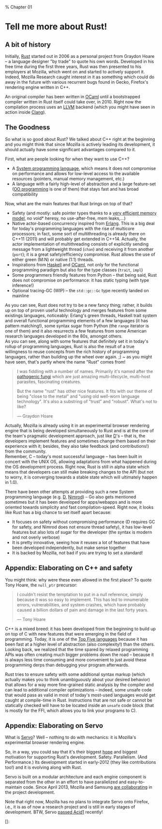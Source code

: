 % Chapter 01

Tell me more about Rust!
========================

A bit of history
----------------

Initially, [Rust] started out in 2006 as a personal project from Graydon
Hoare &ndash; a language designer "by trade" to quote his own words. Developed in
his free time during the first three years, Rust was then presented to his
employers at Mozilla, which went on and started to actively support it. Indeed,
Mozilla Research caught interest in it as something which could do away in the
future with various recurrent bugs found in Gecko, Firefox's rendering engine
written in C++.

An original compiler has been written in [OCaml] until a bootstrapped compiler
written in Rust itself could take over, in 2010. Right now the compilation
process uses an [LLVM] backend (which you might have seen in action inside
[Clang]).

The Goodness
------------

So what is so good about Rust? We talked about C++ right at the beginning and
you might think that since Mozilla is actively leading its development, it
should actually have some significant advantages compared to it.

First, what are people looking for when they want to use C++?

- A [System programming language], which means it does not compromise on
  performance and allows for low-level access to the available resources
  (pointers, manual memory management, etc.)
- A language with a fairly high-level of abstraction and a large feature-set
  ([OO programming] is one of them) that stays fast and has broad compatibility

Now, what are the main features that Rust brings on top of that?

- Safety (and mostly: safe pointer types thanks to a [very efficient memory
  model], no void* heresy, no use-after-free, mem leaks,...)
- Native actor-based concurrency inspired from [Erlang]. This is a big deal for
  today's programming languages with the rise of multicore processors; in fact,
  some sort of multithreading is already there on C++11 (2011) and will probably
  get extended in C++14. Actually, the actor implementation of multithreading
  consists of explicitly sending message from a lightweight thread (`chan`) and
  receiving it from another (`port`); it is a great safety/efficiency
  compromise. Rust allows the use of either green (M:N) or native (1:1) threads.
- Inspirations from [Haskell] and [OCaml], not only for the functional
  programming paradigm but also for the type classes (`trait`, `impl`)
- Some programmers friendly features from Python &ndash; that being said, Rust
  does not compromise on performance: it has static typing (with type
  inference!)
- Optional tracing-GC (WIP) &ndash; the `std::gc::Gc` type recently landed on
  mainline

As you can see, Rust does not try to be a new fancy thing; rather, it builds up
on top of proven useful technology and merges features from some existings
languages, noticeably: Erlang's green threads, Haskell trait system and overall
functional programming elements of a few languages (it has pattern matching!),
some syntax sugar from Python (the `range` iterator is one of them) and it also
resurrects a few features from some American research languages developed in the
80s, amongst others.  
As you can see, along with some features that definitely set it in today's
rollup of programming languages, Rust is also the result of a true willingness
to reuse concepts from the rich history of programming languages, rather than
building up the wheel over again. ;) ~ as you might have seen, that's partly
where the name "Rust" comes from!

> I was fiddling with a number of names. Primarily it's named after the
> [pathogenic fungi] which are just amazing multi-lifecycle, multi-host
> parasites, fascinating creatures.
>
> But the name "rust" has other nice features. It fits with our theme of being
> "close to the metal" and "using old well-worn language technology". It's also
> a substring of "trust" and "robust". What's not to like?
>
> &mdash; Graydon Hoare

Actually, Mozilla is already using it in an experimental browser rendering
engine that is being developed simultaneously to Rust and is at the core of the
team's pragmatic development approach, just like [D]'s &ndash; that is, the
developers implement features and sometimes change them based on their
experience with it; besides, they also take feedback (and contributions!) from
the community.  
Remember, C &ndash; today's most successful language &ndash; has been built in
concert with the UNIX OS, allowing adaptations from what happened during the OS
development process. Right now, Rust is still in alpha state which means that
developers can still make breaking changes to the API (but not to worry, it is
converging towards a stable state which will ultimately happen in 1.0).

There have been other attempts at providing such a new System programming
language (e.g. [D], [Nimrod]) &ndash; Go also gets mentioned sometimes but it has
been developed for apps/webapps and is more oriented towards simplicity and fast
compilation-speed. Right now, it looks like Rust has a big chance to set itself
apart because:

- It focuses on safety without compromising performance (D requires GC for
  safety, and Nimrod does not ensure thread safety), it has low-level features
  but also lots of sugar for the developer (the syntax is modern and not overly
  verbose)
- It is pretty innovative, seeing how it reuses a lot of features that have been
  developed independently, but make sense together
- It is backed by Mozilla, not bad if you are trying to set a standard!

Appendix: Elaborating on C++ and safety
---------------------------------------

You might think: why were these even allowed in the first place? To quote Tony
Hoare, the `null_ptr` precursor:

> I couldn't resist the temptation to put in a null reference, simply because it
> was so easy to implement. This has led to innumerable errors, vulnerabilities,
> and system crashes, which have probably caused a billion dollars of pain and
> damage in the last forty years.
>
> &mdash; Tony Hoare

C++ is a mixed breed: it has been developed from the beginning to build up on
top of C with new features that were emerging in the field of programming.
Today, it is one of the [Top Five languages] because it has been fast at a
higher level of abstraction (also complexity!) than the others.  
Looking back, we realized that the time spared by relaxed programming APIs was
often creating much bigger problems down the road &ndash; because it is always
less time consuming and more convenient to just avoid these programming derps
than debugging your program afterwards.

Rust tries to ensure safety with some additional syntax markup (which actually
makes you to think unambiguously about your desired behavior) that allows for a
way more fine-grained static analysis by the compiler and can lead to additional
compiler optimizations &ndash; indeed, some unsafe code that would pass as valid
in most of today's most-used languages would get caught at compile-time in Rust.
Instructions that are not safe or cannot be statically checked will have to be
located inside an `unsafe` code block (that is mostly for the FFI, which allows
you to link your programs to C).

Appendix: Elaborating on Servo
------------------------------

What is [Servo]? Well &ndash; nothing to do with mechanics: it is Mozilla's
experimental browser rendering engine.

So, in a way, you could say that it's their biggest [hope][servo-hope] and
biggest motivation for supporting Rust's development. Safety. Parallelism. (And
Performance.) Its development started in early-2012 (they like contributions
too!) and it is evolving along with Rust.

Servo is built on a modular architecture and each engine component is separated
from the other in an effort to have parallelized and easy-to-maintain code.
Since April 2013, Mozilla and Samsung [are collaborating][moz-samsung] in the
project development.

Note that right now, Mozilla has no plans to integrate Servo onto Firefox, i.e.,
it is as of now a research project and is still in early stages of development.
BTW, Servo [passed Acid1][servo-acid1] recently!

[Rust]: http://www.rust-lang.org/
[Mozilla Research]: http://www.mozilla.org/en-US/research/projects/
[OCaml]: http://caml.inria.fr/ocaml/index.fr.html
[LLVM]: http://llvm.org/
[Clang]: http://clang.llvm.org/
[System programming language]: http://en.wikipedia.org/wiki/System_programming_language
[OO programming]: http://en.wikipedia.org/wiki/Object_oriented_programming
[very efficient memory model]: http://static.rust-lang.org/doc/master/tutorial.html#boxes
[Erlang]: http://www.erlang.org/
[Haskell]: http://www.haskell.org/
[pathogenic fungi]: http://en.wikipedia.org/wiki/Rust_%28fungus%29
[D]: http://dlang.org/
[Nimrod]: http://nimrod-lang.org/
[Go]: http://golang.org/
[Top Five languages]: http://www.tiobe.com/index.php/content/paperinfo/tpci/index.html
[Servo]: https://github.com/mozilla/servo
[servo-hope]: http://people.mozilla.org/~roc/Samsung/MozillaRustAndServo.pdf#10
[moz-samsung]: https://blog.mozilla.org/blog/2013/04/03/mozilla-and-samsung-collaborate-on-next-generation-web-browser-engine/
[servo-acid1]: https://github.com/mozilla/servo/issues/266
[]:
